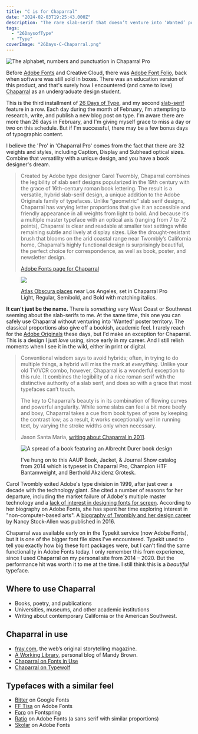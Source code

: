 ```yaml
---
title: "C is for Chaparral"
date: "2024-02-03T19:25:43.000Z"
description: "The rare slab-serif that doesn’t venture into ‘Wanted’ poster territory."
tags: 
  - "26DaysofType"
  - "Type"
coverImage: "26Days-C-Chaparral.png"
---
```


![The alphabet, numbers and punctuation in Chaparral Pro](/img/post-images/26Days-C-Chaparral-1024x576.png)

Before [Adobe Fonts](https://fonts.adobe.com/) and Creative Cloud, there was [Adobe Font Folio](https://en.wikipedia.org/wiki/Adobe_Font_Folio), back when software was still sold in boxes. There was an education version of this product, and that's surely how I encountered (and came to love) [Chaparral](https://fonts.adobe.com/fonts/chaparral) as an undergraduate design student.

This is the third installment of [26 Days of Type](/26-days-of-type.html), and my second [slab-serif](/posts/2024-besley.html) feature in a row. Each day during the month of February, I'm attempting to research, write, and publish a new blog post on type. I'm aware there are more than 26 days in February, and I'm giving myself grace to miss a day or two on this schedule. But if I'm successful, there may be a few bonus days of typographic content.

I believe the 'Pro' in 'Chaparral Pro' comes from the fact that there are 32 weights and styles, including Caption, Display and Subhead optical sizes. Combine that versatility with a unique design, and you have a book designer's dream.

> Created by Adobe type designer Carol Twombly, Chaparral combines the legibility of slab serif designs popularized in the 19th century with the grace of 16th-century roman book lettering. The result is a versatile, hybrid slab-serif design, a unique addition to the Adobe Originals family of typefaces. Unlike “geometric” slab serif designs, Chaparral has varying letter proportions that give it an accessible and friendly appearance in all weights from light to bold. And because it’s a multiple master typeface with an optical axis (ranging from 7 to 72 points), Chaparral is clear and readable at smaller text settings while remaining subtle and lively at display sizes. Like the drought-resistant brush that blooms on the arid coastal range near Twombly’s California home, Chaparral’s highly functional design is surprisingly beautiful, the perfect choice for correspondence, as well as book, poster, and newsletter design.
> 
> [Adobe Fonts page for Chaparral](https://fonts.adobe.com/fonts/chaparral#about-section)

<figure>

![](/img/post-images/26Days-C-Chaparral-sample-1024x576.png)

<figcaption>

[Atlas Obscura places](https://www.atlasobscura.com/articles/all-places-in-the-atlas-on-one-map) near Los Angeles, set in Chaparral Pro Light, Regular, Semibold, and Bold with matching italics.

</figcaption>

</figure>

**It can't just be the name.** There is _something_ very West Coast or Southwest seeming about the slab-serifs to me. At the same time, this one you can safely use Chaparral without venturing into 'Wanted' poster territory. The classical proportions also give off a bookish, academic feel. I rarely reach for the [Adobe Originals](https://fonts.adobe.com/foundries/adobe) these days, but I'd make an exception for Chaparral. This is a design I just _love_ using, since early in my career. And I still relish moments when I see it in the wild, either in print or digital.

> Conventional wisdom says to avoid hybrids; often, in trying to do multiple things, a hybrid will miss the mark at _everything_. Unlike your old TV/VCR combo, however, Chaparral is a wonderful exception to this rule. It combines the legibility of a nice roman serif with the distinctive authority of a slab serif, and does so with a grace that most typefaces can’t touch.
> 
> The key to Chaparral’s beauty is in its combination of flowing curves and powerful angularity. While some slabs can feel a bit more beefy and boxy, Chaparral takes a cue from book types of yore by keeping the contrast low; as a result, it works exceptionally well in running text, by varying the stroke widths only when necessary.
> 
> Jason Santa Maria, [writing about Chaparral in 2011](https://blog.typekit.com/2011/08/15/about-face-chaparral/).

<figure>

![A spread of a book featuring an Albrecht Durer book design](/img/post-images/IMG_3626-1024x768.jpeg)

<figcaption>

I've hung on to this AAUP Book, Jacket, & Journal Show catalog from 2014 which is typeset in Chaparral Pro, Champion HTF Bantamweight, and Berthold Akzidenz Grotesk.

</figcaption>

</figure>

Carol Twombly exited Adobe's type division in 1999, after just over a decade with the technology giant. She cited a number of reasons for her departure, including the market failure of Adobe's multiple master technology and a [lack of interest in designing fonts for screen](https://blog.typekit.com/2014/07/30/the-adobe-originals-silver-anniversary-story-how-the-originals-endured-in-an-ever-changing-industry/). According to her biography on Adobe Fonts, she has spent her time exploring interest in "non-computer-based arts". A [biography of Twombly and her design career](https://www.alphabettes.org/review-carol-twombly-her-brief-but-brilliant-career-in-type-design/) by Nancy Stock-Allen was published in 2016.

Chaparral was available early on in the Typekit service (now Adobe Fonts), but it is one of the bigger font file sizes I've encountered. Typekit used to tell you exactly how big these font packages were, but I can't find the same functionality in Adobe Fonts today. I only remember this from experience, since I used Chaparral on my personal site from 2014 – 2020. But the performance hit was worth it to me at the time. I still think this is a _beautiful_ typeface.

## Where to use Chaparral

- Books, poetry, and publications
- Universities, museums, and other academic institutions
- Writing about contemporary California or the American Southwest.

## Chaparral in use

- [fray.com](https://fray.com/issue3/), the web’s original storytelling magazine.
- [A Working Library](https://aworkinglibrary.com/), personal blog of Mandy Brown.
- [Chaparral on Fonts in Use](https://fontsinuse.com/typefaces/28/chaparral)
- [Chaparral on Typewolf](https://www.typewolf.com/chaparral)

## Typefaces with a similar feel

- [Bitter](https://fonts.google.com/specimen/Bitter) on Google Fonts
- [FF Tisa](https://fonts.adobe.com/fonts/ff-tisa) on Adobe Fonts
- [Foro](https://www.fontspring.com/fonts/hoftype/foro) on Fontspring
- [Ratio](https://fonts.adobe.com/fonts/ratio) on Adobe Fonts (a sans serif with similar proportions)
- [Skolar](https://fonts.adobe.com/fonts/skolar) on Adobe Fonts
